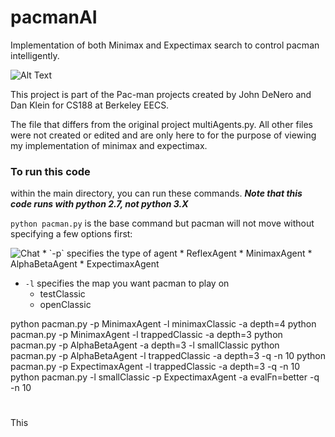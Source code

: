 # pacmanAI
Implementation of both Minimax and Expectimax search to control pacman intelligently. 

![Alt Text](http://ai.berkeley.edu/images/pacman_game.gif)

This project is part of the Pac-man projects created by John DeNero and Dan Klein for CS188 at Berkeley EECS.

The file that differs from the original project multiAgents.py. All other files were not created or edited and are only here to for the purpose of viewing my implementation of minimax and expectimax. 

### To run this code
within the main directory, you can run these commands. 
***Note that this code runs with python 2.7, not python 3.X***

`python pacman.py` is the base command but pacman will not move without specifying a few options first:

<img src="https://img.shields.io/badge/required--red.svg" alt="Chat"> 
* `-p` specifies the type of agent 
  * ReflexAgent
  * MinimaxAgent
  * AlphaBetaAgent
  * ExpectimaxAgent
  
  
  
* `-l` specifies the map you want pacman to play on
  * testClassic 
  * openClassic 

python pacman.py -p MinimaxAgent -l minimaxClassic -a depth=4
python pacman.py -p MinimaxAgent -l trappedClassic -a depth=3
python pacman.py -p AlphaBetaAgent -a depth=3 -l smallClassic
python pacman.py -p AlphaBetaAgent -l trappedClassic -a depth=3 -q -n 10
python pacman.py -p ExpectimaxAgent -l trappedClassic -a depth=3 -q -n 10
python pacman.py -l smallClassic -p ExpectimaxAgent -a evalFn=better -q -n 10


#   

This 



